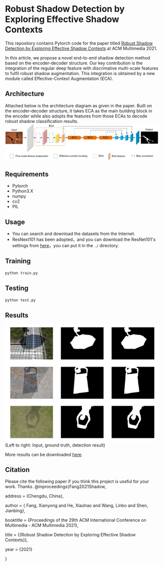 # Robust Shadow Detection by Exploring Effective Shadow Contexts

This repository contains Pytorch code for the paper titled [Robust Shadow Detection by Exploring Effective Shadow Contexts](https://drive.google.com/file/d/1gXgII1DL1XUDhrJYgUeYTbZ_JrXREe6Z/view) at ACM Multimedia 2021.

In this article, we propose a novel end-to-end shadow detection method based on the encoder-decoder structure. Our key contribution is the integration of the regular deep feature with discrimative multi-scale features to fulfil robust shadow augmentation. This integration is obtained by a new module called Effective-Context Augmentation (ECA). 

## Architecture

Attached below is the architecture diagram as given in the paper. Built on the encoder-decoder structure, it takes ECA as the main building block in the encoder while also adopts the features from those ECAs to decode robust shadow classification results.
![network](img/pipeline.jpg)

## Requirements

- Pytorch
- Python3.X
- numpy
- cv2
- PIL

## Usage

- You can search and download the datasets from the Internet.
- ResNext101 has been adopted，and you can download the ResNet101's settings from [here](https://drive.google.com/drive/folders/1qBivnosrTb1PUnB2i89t27oKmSbmDaqP?usp=sharing)，you can put it in the `./` directory.

## Training

```python
python train.py
```

## Testing

```python
python test.py
```

## Results
![results](img/results.jpg)
(Left to right: Input, ground truth, detection result)

More results can be downloaded [here](https://drive.google.com/drive/folders/1OCs8usYDHB2oqNtsZqR5Q8qDXXNjaYWy?usp=sharing).

## Citation
Please cite the following paper if you think this project is useful for your work. Thanks.
@inproceedings{Fang2021Shadow,

address = {Chengdu, China},

author = { Fang, Xianyong and He, Xiaohao and Wang, Linbo and Shen, Jianbing},

booktitle = {Proceedings of the 29th ACM International Conference on Multimedia - ACM Multimedia 2021},

title = {{Robust Shadow Detection by Exploring Effective Shadow Contexts}},

year = {2021}

}
